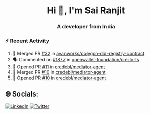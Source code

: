 <h1 align="center">Hi 👋, I'm Sai Ranjit</h1>
<h3 align="center">A developer from India</h3>

### :zap: Recent Activity

<!--START_SECTION:activity-->
1. 🎉 Merged PR [#32](https://github.com/ayanworks/polygon-did-registry-contract/pull/32) in [ayanworks/polygon-did-registry-contract](https://github.com/ayanworks/polygon-did-registry-contract)
2. 🗣 Commented on [#1877](https://github.com/openwallet-foundation/credo-ts/issues/1877#issuecomment-2133653106) in [openwallet-foundation/credo-ts](https://github.com/openwallet-foundation/credo-ts)
3. 💪 Opened PR [#11](https://github.com/credebl/mediator-agent/pull/11) in [credebl/mediator-agent](https://github.com/credebl/mediator-agent)
4. 🎉 Merged PR [#10](https://github.com/credebl/mediator-agent/pull/10) in [credebl/mediator-agent](https://github.com/credebl/mediator-agent)
5. 💪 Opened PR [#10](https://github.com/credebl/mediator-agent/pull/10) in [credebl/mediator-agent](https://github.com/credebl/mediator-agent)
<!--END_SECTION:activity-->

## 🌐 Socials:
[![LinkedIn](https://img.shields.io/badge/LinkedIn-%230077B5.svg?logo=linkedin&logoColor=white)](https://linkedin.com/in/sairanjit) [![Twitter](https://img.shields.io/badge/Twitter-%231DA1F2.svg?logo=Twitter&logoColor=white)](https://twitter.com/sairanjit_) 

